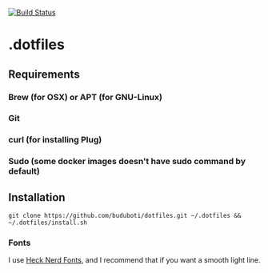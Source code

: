 [![Build Status](https://travis-ci.org/buduboti/dotfiles.svg?branch=master)](https://travis-ci.org/buduboti/dotfiles)

.dotfiles
=========

Requirements
------------

### Brew (for OSX) or APT (for GNU-Linux)

### Git

### curl (for installing Plug)

### Sudo (some docker images doesn't have sudo command by default)

Installation
------------
```
git clone https://github.com/buduboti/dotfiles.git ~/.dotfiles && ~/.dotfiles/install.sh
```
### Fonts

I use [Heck Nerd Fonts](https://github.com/ryanoasis/nerd-fonts/tree/master/patched-fonts/Hack), and I recommend that if you want a smooth light line.

